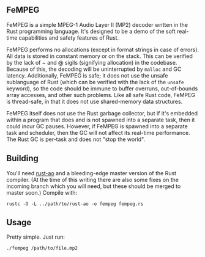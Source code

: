 FeMPEG
------

FeMPEG is a simple MPEG-1 Audio Layer II (MP2) decoder written in the Rust
programming language. It's designed to be a demo of the soft real-time
capabilities and safety features of Rust.

FeMPEG performs no allocations (except in format strings in case of errors).
All data is stored in constant memory or on the stack. This can be verified by
the lack of ~ and @ sigils (signifying allocation) in the codebase. Because of
this, the decoding will be uninterrupted by `malloc` and GC latency.
Additionally, FeMPEG is safe; it does not use the unsafe sublanguage of Rust
(which can be verified with the lack of the `unsafe` keyword), so the code
should be immune to buffer overruns, out-of-bounds array accesses, and other
such problems. Like all safe Rust code, FeMPEG is thread-safe, in that it
does not use shared-memory data structures.

FeMPEG itself does not use the Rust garbage collector, but if it's embedded
within a program that does and is not spawned into a separate task, then it
could incur GC pauses. However, if FeMPEG is spawned into a separate task and
scheduler, then the GC will not affect its real-time performance. The Rust GC
is per-task and does not "stop the world".

Building
--------

You'll need [rust-ao][1] and a bleeding-edge master version of the Rust
compiler. (At the time of this writing there are also some fixes on the
incoming branch which you will need, but these should be merged to master
soon.) Compile with:

    rustc -O -L ../path/to/rust-ao -o fempeg fempeg.rs

Usage
-----

Pretty simple. Just run:

    ./fempeg /path/to/file.mp2

[1]: https://github.com/pcwalton/rust-ao

